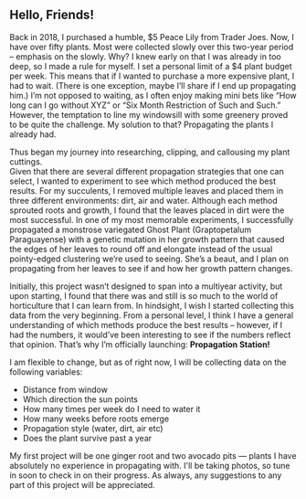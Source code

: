 ## Hello, Friends! 
Back in 2018, I purchased a humble, $5 Peace Lily from Trader Joes. Now, I have over fifty plants. Most were collected slowly over this two-year period – emphasis on the slowly. Why? I knew early on that I was already in too deep, so I made a rule for myself. I set a personal limit of a $4 plant budget per week. This means that if I wanted to purchase a more expensive plant, I had to wait. (There is one exception, maybe I’ll share if I end up propagating him.) 
I’m not opposed to waiting, as I often enjoy making mini bets like “How long can I go without XYZ” or “Six Month Restriction of Such and Such.” However, the temptation to line my windowsill with some greenery proved to be quite the challenge. My solution to that? Propagating the plants I already had. 

Thus began my journey into researching, clipping, and callousing my plant cuttings.  
Given that there are several different propagation strategies that one can select, I wanted to experiment to see which method produced the best results. For my succulents, I removed multiple leaves and placed them in three different environments: dirt, air and water. Although each method sprouted roots and growth, I found that the leaves placed in dirt were the most successful. 
In one of my most memorable experiments, I successfully propagated a monstrose variegated Ghost Plant (Graptopetalum Paraguayense) with a genetic mutation in her growth pattern that caused the edges of her leaves to round off and elongate instead of the usual pointy-edged clustering we’re used to seeing. She’s a beaut, and I plan on propagating from her leaves to see if and how her growth pattern changes.

Initially, this project wasn’t designed to span into a multiyear activity, but upon starting, I found that there was and still is so much to the world of horticulture that I can learn from. In hindsight, I wish I started collecting this data from the very beginning. From a personal level, I think I have a general understanding of which methods produce the best results – however, if I had the numbers, it would’ve been interesting to see if the numbers reflect that opinion. 
That’s why I’m officially launching: **Propagation Station!** 

I am flexible to change, but as of right now, I will be collecting data on the following variables:
*	Distance from window
*	Which direction the sun points
*	How many times per week do I need to water it 
*	How many weeks before roots emerge
*	Propagation style (water, dirt, air etc) 
*	Does the plant survive past a year 

My first project will be one ginger root and two avocado pits — plants I have absolutely no experience in propagating with. I'll be taking photos, so tune in soon to check in on their progress. As always, any suggestions to any part of this project will be appreciated. 

